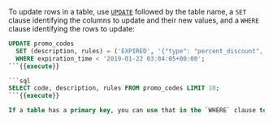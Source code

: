To update rows in a table, use [`UPDATE`](https://www.cockroachlabs.com/docs/stable/update.html) followed by the table name, a `SET` clause identifying the columns to update and their new values, and a `WHERE` clause identifying the rows to update:

```sql
UPDATE promo_codes
  SET (description, rules) = ('EXPIRED', '{"type": "percent_discount", "value": "0%"}')
  WHERE expiration_time < '2019-01-22 03:04:05+00:00';
```{{execute}}

```sql
SELECT code, description, rules FROM promo_codes LIMIT 10;
```{{execute}}

If a table has a primary key, you can use that in the `WHERE` clause to reliably update specific rows; otherwise, each row matching the `WHERE` clause is updated. When there's no `WHERE` clause, all rows in the table are updated.
